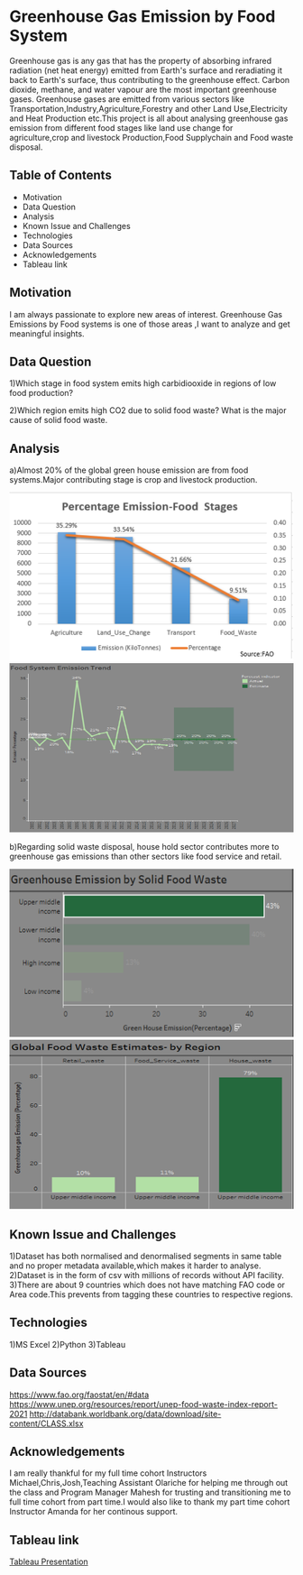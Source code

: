 # Greenhouse Gas Emission by Food System
		
Greenhouse gas is  any gas that has the property of absorbing infrared radiation (net heat energy) emitted from Earth's surface and reradiating it back to Earth's surface, thus contributing to the greenhouse effect. Carbon dioxide, methane, and water vapour are the most important greenhouse gases. Greenhouse gases are emitted  from various sectors like Transportation,Industry,Agriculture,Forestry and other Land Use,Electricity and Heat Production etc.This project is all about analysing greenhouse gas emission from different food stages like
land use change for agriculture,crop and livestock Production,Food Supplychain and Food waste disposal.

## Table of Contents
* Motivation
* Data Question
* Analysis
* Known Issue and Challenges
* Technologies
* Data Sources
* Acknowledgements
* Tableau link

## Motivation

I am always passionate to explore new areas of interest. Greenhouse Gas Emissions by Food systems is one of those areas ,I want to analyze and get meaningful insights.


## Data Question

1)Which stage in food system emits high carbidiooxide in regions of low food production?

2)Which region emits high CO2 due to solid food waste? What is the major cause of solid food waste.

## Analysis

a)Almost 20% of the global green house emission are from food systems.Major contributing stage is crop and livestock production.

  <img src="https://github.com/vnirmaladevi/Greenhouse-Gas-Emission-by-Food-System/blob/main/Images/Image1.png" width="600" height="300">
  <img src="https://github.com/vnirmaladevi/Greenhouse-Gas-Emission-by-Food-System/blob/main/Images/Image2.png" width="600" height="300">



b)Regarding solid waste disposal, house hold sector contributes more to greenhouse gas emissions than other sectors like food service and retail.

  <img src="https://github.com/vnirmaladevi/Greenhouse-Gas-Emission-by-Food-System/blob/main/Images/Image3.png" width="600" height="300">
  <img src="https://github.com/vnirmaladevi/Greenhouse-Gas-Emission-by-Food-System/blob/main/Images/Image4.png" width="600" height="300">

## Known Issue and Challenges

1)Dataset has both normalised and denormalised segments in same table and no proper metadata available,which makes it harder to analyse.
2)Dataset is in the form of csv with millions of records without API facility.
3)There are about 9 countries which does not have matching FAO code or Area code.This prevents from tagging these countries to respective regions.



## Technologies

1)MS Excel
2)Python
3)Tableau


## Data Sources

https://www.fao.org/faostat/en/#data
https://www.unep.org/resources/report/unep-food-waste-index-report-2021
http://databank.worldbank.org/data/download/site-content/CLASS.xlsx


## Acknowledgements

I am really thankful for my full time cohort Instructors Michael,Chris,Josh,Teaching Assistant Olariche for helping me through out the class and Program Manager Mahesh for trusting and  transitioning me to full time cohort from part time.I would also like to thank my part time cohort Instructor Amanda for her continous support.

## Tableau link

[Tableau Presentation](https://prod-useast-a.online.tableau.com/#/site/nirmala/views/GreenhouseGasemissionsfromFoodsystem/Story4?:iid=2)
